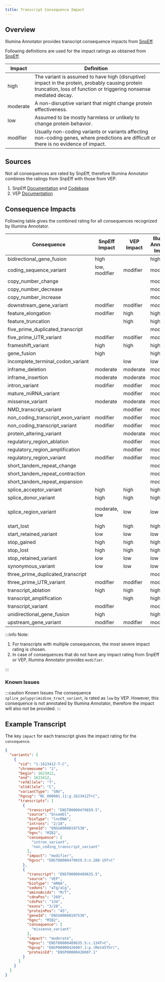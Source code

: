 ```yaml
---
title: Transcript Consequence Impact
---
```


## Overview

Illumina Annotator provides transcript consequence impacts from [SnpEff](https://pcingola.github.io/SnpEff).

Following definitions are used for the impact ratings as obtained from [SnpEff](https://github.com/pcingola/SnpEff/blob/master/src/docs/se_inputoutput.md#impact-prediction).

| Impact   | Definition                                                                                                                                                           |
|----------|----------------------------------------------------------------------------------------------------------------------------------------------------------------------|
| high     | The variant is assumed to have high (disruptive) impact in the protein, probably causing protein truncation, loss of function or triggering nonsense mediated decay. |
| moderate | A non-disruptive variant that might change protein effectiveness.                                                                                                    |
| low      | Assumed to be mostly harmless or unlikely to change protein behavior.                                                                                                |
| modifier | Usually non-coding variants or variants affecting non-coding genes, where predictions are difficult or there is no evidence of impact.                               |

## Sources
Not all consequences are rated by SnpEff, therefore Illumina Annotator combines the ratings from SnpEff with those from VEP.
1. SnpEff [Documentation](https://pcingola.github.io/SnpEff/se_inputoutput/) and [Codebase](https://github.com/pcingola/SnpEff/blob/001b947893b616e3af082e6c565e253eef59db98/src/main/java/org/snpeff/snpEffect/EffectType.java#L54)
2. VEP [Documentation](https://useast.ensembl.org/info/genome/variation/prediction/predicted_data.html)

## Consequence Impacts
Following table gives the combined rating for all consequences recognized by Illumina Annotator.


| Consequence                        | SnpEff Impact | VEP Impact | Illumina Annotator Impact | Comment                               | 
|------------------------------------|---------------|------------|----------------|---------------------------------------|
| bidirectional_gene_fusion          | high          |            | high           | SnpEff                                |
| coding_sequence_variant            | low, modifier | modifier   | modifier       | Based on CDS                          |
| copy_number_change                 |               |            | modifier       |                                       |
| copy_number_decrease               |               |            | modifier       |                                       |
| copy_number_increase               |               |            | modifier       |                                       |
| downstream_gene_variant            | modifier      | modifier   | modifier       | SnpEff + VEP                          |
| feature_elongation                 | modifier      | high       | high           | VEP                                   |
| feature_truncation                 |               | high       | high           | VEP                                   |
| five_prime_duplicated_transcript   |               |            | modifier       |                                       |
| five_prime_UTR_variant             | modifier      | modifier   | modifier       | SnpEff + VEP                          |
| frameshift_variant                 | high          | high       | high           | SnpEff + VEP                          |
| gene_fusion                        | high          |            | high           | SnpEff                                |
| incomplete_terminal_codon_variant  |               | low        | low            | VEP                                   |
| inframe_deletion                   | moderate      | moderate   | moderate       | SnpEff + VEP                          |
| inframe_insertion                  | moderate      | moderate   | moderate       | SnpEff + VEP                          |
| intron_variant                     | modifier      | modifier   | modifier       | SnpEff + VEP                          |
| mature_miRNA_variant               |               | modifier   | modifier       | VEP                                   |
| missense_variant                   | moderate      | moderate   | moderate       | SnpEff + VEP                          |
| NMD_transcript_variant             |               | modifier   | modifier       | VEP                                   |
| non_coding_transcript_exon_variant | modifier      | modifier   | modifier       | SnpEff + VEP                          |
| non_coding_transcript_variant      | modifier      | modifier   | modifier       | SnpEff + VEP                          |
| protein_altering_variant           |               | moderate   | moderate       | VEP                                   |
| regulatory_region_ablation         |               | modifier   | modifier       | VEP                                   |
| regulatory_region_amplification    |               | modifier   | modifier       | VEP                                   |
| regulatory_region_variant          | modifier      | modifier   | modifier       | SnpEff + VEP                          |
| short_tandem_repeat_change         |               |            | modifier       |                                       |
| short_tandem_repeat_contraction    |               |            | modifier       |                                       |
| short_tandem_repeat_expansion      |               |            | modifier       |                                       |
| splice_acceptor_variant            | high          | high       | high           | SnpEff + VEP                          |
| splice_donor_variant               | high          | high       | high           | SnpEff + VEP                          |
| splice_region_variant              | moderate, low | low        | low            | Based on SPLICE_SITE_REGION in SnpEff |
| start_lost                         | high          | high       | high           | SnpEff + VEP                          |
| start_retained_variant             | low           | low        | low            | SnpEff + VEP                          |
| stop_gained                        | high          | high       | high           | SnpEff + VEP                          |
| stop_lost                          | high          | high       | high           | SnpEff + VEP                          |
| stop_retained_variant              | low           | low        | low            | SnpEff + VEP                          |
| synonymous_variant                 | low           | low        | low            | SnpEff + VEP                          |
| three_prime_duplicated_transcript  |               |            | modifier       |                                       |
| three_prime_UTR_variant            | modifier      | modifier   | modifier       | SnpEff + VEP                          |
| transcript_ablation                | high          | high       | high           | SnpEff + VEP                          |
| transcript_amplification           |               | high       | high           | VEP                                   |
| transcript_variant                 | modifier      |            | modifier       | SnpEff                                |
| unidirectional_gene_fusion         | high          |            | high           | SnpEff                                |
| upstream_gene_variant              | modifier      | modifier   | modifier       | SnpEff + VEP                          |


:::info Note: 
1. For transcripts with multiple consequences, the most severe impact rating is chosen.
2. In case of consequences that do not have any impact rating from SnpEff or VEP, Illumina Annotator provides `modifier`.

:::

### Known Issues

:::caution Known Issues
The consequence `splice_polypyrimidine_tract_variant`, is rated as `low` by VEP. 
However, this consequence is not annotated by Illumina Annotator, therefore the impact will also not be provided.
:::

## Example Transcript
The key `impact` for each transcript gives the impact rating for the `consequence`.

```json {20-24}
{
  "variants": [
    {
      "vid": "1-1623412-T-C",
      "chromosome": "1",
      "begin": 1623412,
      "end": 1623412,
      "refAllele": "T",
      "altAllele": "C",
      "variantType": "SNV",
      "hgvsg": "NC_000001.11:g.1623412T>C",
      "transcripts": [
        {
          "transcript": "ENST00000479659.5",
          "source": "Ensembl",
          "bioType": "lncRNA",
          "introns": "2/18",
          "geneId": "ENSG00000197530",
          "hgnc": "MIB2",
          "consequence": [
            "intron_variant",
            "non_coding_transcript_variant"
          ],
          "impact": "modifier",
          "hgvsc": "ENST00000479659.5:n.288-19T>C"
        },
        {
          "transcript": "ENST00000489635.5",
          "source": "VEP",
          "bioType": "mRNA",
          "codons": "aTg/aCg",
          "aminoAcids": "M/T",
          "cdnaPos": "269",
          "cdsPos": "134",
          "exons": "3/20",
          "proteinPos": "45",
          "geneId": "ENSG00000197530",
          "hgnc": "MIB2",
          "consequence": [
            "missense_variant"
          ],
          "impact": "moderate",
          "hgvsc": "ENST00000489635.5:c.134T>C",
          "hgvsp": "ENSP00000426007.1:p.(Met45Thr)",
          "proteinId": "ENSP00000426007.1"
        }
      ]
    }
  ]
}
```